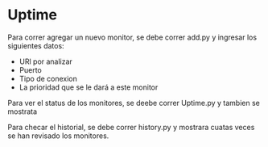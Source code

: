 # Uptime

Para correr agregar un nuevo monitor, se debe correr add.py y ingresar los siguientes datos:

- URl por analizar
- Puerto
- Tipo de conexion
- La prioridad que se le dará a este monitor


Para ver el status de los monitores, se deebe correr Uptime.py y tambien se mostrata

Para checar el historial, se debe correr history.py y mostrara cuatas veces se han revisado los monitores.
